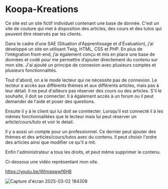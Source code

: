 # Koopa-Kreations

Ce site est un site fictif individuel contenant une base de donnée. C'est un site de couture qui met à disposition des articles, des cours et des tutos qui peuvent être réservés par les clients.

Dans le cadre d’une SAE (Situation d'Apprentissage et d'Évaluation), j’ai développé un site en utilisant Twig, HTML, CSS et PHP. En plus de l’intégration front-end, j’ai également conçu et mis en place une base de données et codé pour me permettre d’ajouter directement du contenu sur mon site. J'ai ajouté un principe de connexion avec plusieurs comptes et plusieurs fonctionnalités.

Tout d'abord, on a le mode lecteur qui ne nécessite pas de connexion. Le lecteur a accès aux différents thèmes et aux différents articles, mais pas à leur détail. Il ne peut d'ailleurs pas réserver des cours ou des articles. S'il le souhaite, il doit se connecter. Il à également accès à un forum ou il peut demander de l'aide et poser des questions.

Ensuite il y à le client qui lui doit se conntecter. Lorsqu'il est connecté il à les mêmes fonctionnalitées que le lecteur mais lui peut réserver un article/cours/tuto et voir le detail.

Il y a aussi un compte pour un professionnel. Ce dernier peut ajouter des thèmes et des articles/cours/tutos avec du contenu. Il peut choisir l'ordre des articles ainsi que modifier ce qu'il a mit.

Enfin l'administrateur a tous les droits, et peut même supprimer le contenu.

Ci-dessous une vidéo représentant mon site.

https://youtu.be/Wlmspwwf6H8

![Capture d'écran 2025-03-02 184308](https://github.com/user-attachments/assets/b0c6630e-4171-4683-954b-898425cfab7c)
